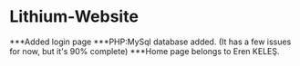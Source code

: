 # Lithium-Website

***Added login page
***PHP:MySql database added. (It has a few issues for now, but it's 90% complete)
***Home page belongs to Eren KELEŞ.

